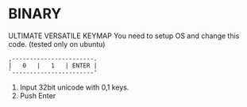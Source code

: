# BINARY

ULTIMATE VERSATILE KEYMAP
You need to setup OS and change this code.
(tested only on ubuntu)

```
,-----------------------.
|   0   |   1   | ENTER |
`-----------------------'
```

1. Input 32bit unicode with 0,1 keys.
2. Push Enter
